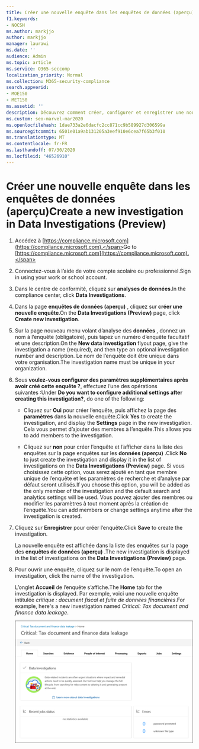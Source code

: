 ```yaml
---
title: Créer une nouvelle enquête dans les enquêtes de données (aperçu)
f1.keywords:
- NOCSH
ms.author: markjjo
author: markjjo
manager: laurawi
ms.date: ''
audience: Admin
ms.topic: article
ms.service: O365-seccomp
localization_priority: Normal
ms.collection: M365-security-compliance
search.appverid:
- MOE150
- MET150
ms.assetid: ''
description: Découvrez comment créer, configurer et enregistrer une nouvelle enquête dans les enquêtes de données (aperçu) dans le centre de conformité Microsoft 365.
ms.custom: seo-marvel-mar2020
ms.openlocfilehash: 1dae733a2e6dacfc2cc871cc9b589927d306599a
ms.sourcegitcommit: 6501e01a9ab131205a3eef910e6cea7f65b3f010
ms.translationtype: MT
ms.contentlocale: fr-FR
ms.lasthandoff: 07/30/2020
ms.locfileid: "46526910"
---
```

# <a name="create-a-new-investigation-in-data-investigations-preview"></a><span data-ttu-id="99970-103">Créer une nouvelle enquête dans les enquêtes de données (aperçu)</span><span class="sxs-lookup"><span data-stu-id="99970-103">Create a new investigation in Data Investigations (Preview)</span></span>

1. <span data-ttu-id="99970-104">Accédez à [https://compliance.microsoft.com](https://compliance.microsoft.com).</span><span class="sxs-lookup"><span data-stu-id="99970-104">Go to [https://compliance.microsoft.com](https://compliance.microsoft.com).</span></span>
    
2. <span data-ttu-id="99970-105">Connectez-vous à l’aide de votre compte scolaire ou professionnel.</span><span class="sxs-lookup"><span data-stu-id="99970-105">Sign in using your work or school account.</span></span>
    
3. <span data-ttu-id="99970-106">Dans le centre de conformité, cliquez sur **analyses de données**.</span><span class="sxs-lookup"><span data-stu-id="99970-106">In the compliance center, click **Data Investigations**.</span></span>
 
4. <span data-ttu-id="99970-107">Dans la page **enquêtes de données (aperçu)** , cliquez sur **créer une nouvelle enquête**.</span><span class="sxs-lookup"><span data-stu-id="99970-107">On the **Data Investigations (Preview)** page, click **Create new investigation**.</span></span>
    
5. <span data-ttu-id="99970-108">Sur la page nouveau menu volant d’analyse des **données** , donnez un nom à l’enquête (obligatoire), puis tapez un numéro d’enquête facultatif et une description.</span><span class="sxs-lookup"><span data-stu-id="99970-108">On the **New data investigation** flyout page, give the investigation a name (required), and then type an optional investigation number and description.</span></span> <span data-ttu-id="99970-109">Le nom de l’enquête doit être unique dans votre organisation.</span><span class="sxs-lookup"><span data-stu-id="99970-109">The investigation name must be unique in your organization.</span></span>

6. <span data-ttu-id="99970-110">Sous **voulez-vous configurer des paramètres supplémentaires après avoir créé cette enquête ?**, effectuez l’une des opérations suivantes :</span><span class="sxs-lookup"><span data-stu-id="99970-110">Under **Do you want to configure additional settings after creating this investigation?**, do one of the following:</span></span>

    - <span data-ttu-id="99970-111">Cliquez sur **Oui** pour créer l’enquête, puis affichez la page des **paramètres** dans la nouvelle enquête.</span><span class="sxs-lookup"><span data-stu-id="99970-111">Click **Yes** to create the investigation, and display the **Settings** page in the new investigation.</span></span> <span data-ttu-id="99970-112">Cela vous permet d’ajouter des membres à l’enquête.</span><span class="sxs-lookup"><span data-stu-id="99970-112">This allows you to add members to the investigation.</span></span>
    
    - <span data-ttu-id="99970-113">Cliquez sur **non** pour créer l’enquête et l’afficher dans la liste des enquêtes sur la page enquêtes sur les **données (aperçu)** .</span><span class="sxs-lookup"><span data-stu-id="99970-113">Click **No** to just create the investigation and display it in the list of investigations on the **Data Investigations (Preview)** page.</span></span> <span data-ttu-id="99970-114">Si vous choisissez cette option, vous serez ajouté en tant que membre unique de l’enquête et les paramètres de recherche et d’analyse par défaut seront utilisés.</span><span class="sxs-lookup"><span data-stu-id="99970-114">If you choose this option, you will be added as the only member of the investigation and the default search and analytics settings will be used.</span></span> <span data-ttu-id="99970-115">Vous pouvez ajouter des membres ou modifier les paramètres à tout moment après la création de l’enquête.</span><span class="sxs-lookup"><span data-stu-id="99970-115">You can add members or change settings anytime after the investigation is created.</span></span>

7. <span data-ttu-id="99970-116">Cliquez sur **Enregistrer** pour créer l’enquête.</span><span class="sxs-lookup"><span data-stu-id="99970-116">Click **Save** to create the investigation.</span></span>

    <span data-ttu-id="99970-117">La nouvelle enquête est affichée dans la liste des enquêtes sur la page des **enquêtes de données (aperçu)** .</span><span class="sxs-lookup"><span data-stu-id="99970-117">The new investigation is displayed in the list of investigations on the **Data Investigations (Preview)** page.</span></span> 

8. <span data-ttu-id="99970-118">Pour ouvrir une enquête, cliquez sur le nom de l’enquête.</span><span class="sxs-lookup"><span data-stu-id="99970-118">To open an investigation, click the name of the investigation.</span></span> 

    <span data-ttu-id="99970-119">L’onglet **Accueil** de l’enquête s’affiche.</span><span class="sxs-lookup"><span data-stu-id="99970-119">The **Home** tab for the investigation is displayed.</span></span> <span data-ttu-id="99970-120">Par exemple, voici une nouvelle enquête intitulée *critique : document fiscal et fuite de données financières*.</span><span class="sxs-lookup"><span data-stu-id="99970-120">For example, here's a new investigation named *Critical: Tax document and finance data leakage*.</span></span>

    ![Onglet Accueil pour une nouvelle enquête sur les enquêtes de données](../media/NewDataInvestigations.png)
